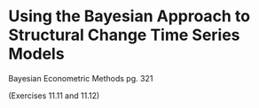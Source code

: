 # Using the Bayesian Approach to Structural Change Time Series Models

Bayesian Econometric Methods
pg. 321

(Exercises 11.11 and 11.12)
